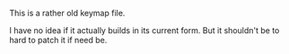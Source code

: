This is a rather old keymap file.

I have no idea if it actually builds in its current form.
But it shouldn't be to hard to patch it if need be.
